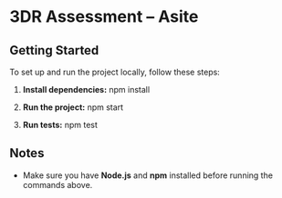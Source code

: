 # 3DR Assessment – Asite

## Getting Started

To set up and run the project locally, follow these steps:

1. **Install dependencies:**
   npm install
2. **Run the project:**
   npm start

3. **Run tests:**
   npm test

## Notes

- Make sure you have **Node.js** and **npm** installed before running the commands above.
